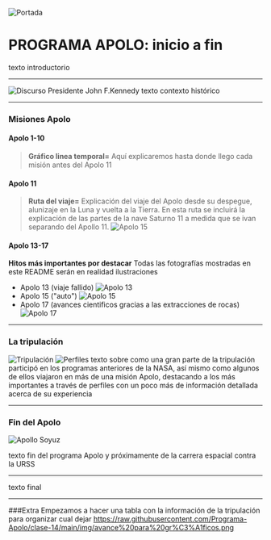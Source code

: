 ![Portada](https://github.com/Programa-Apolo/clase-14/blob/main/img/apolo11.jpg?raw=true)
# PROGRAMA APOLO: inicio a fin


texto introductorio

---


![Discurso Presidente John F.Kennedy](https://github.com/Programa-Apolo/clase-14/blob/main/img/Kennedy.jpg?raw=true)
texto contexto histórico


---


### Misiones Apolo
#### Apolo 1-10
>**Gráfico linea temporal=** Aquí explicaremos hasta donde llego cada misión antes del Apolo 11


#### Apolo 11
>**Ruta del viaje=** 
Explicación del viaje del Apolo desde su despegue, alunizaje en la Luna y vuelta a la Tierra. En esta ruta se incluirá la explicación de las partes de la nave Saturno 11 a medida que se ivan separando del Apollo 11.
![Apolo 15](https://raw.githubusercontent.com/Programa-Apolo/clase-14/main/img/Ruta.jpg)


#### Apolo 13-17
**Hitos más importantes por destacar**
Todas las fotografías mostradas en este README serán en realidad ilustraciones

- Apolo 13 (viaje fallido)
![Apolo 13](https://github.com/Programa-Apolo/clase-14/blob/main/img/Apolo%2013.jpeg?raw=true)
- Apolo 15 ("auto")
![Apolo 15](https://github.com/Programa-Apolo/clase-14/blob/main/img/idea%201.png?raw=true)
- Apolo 17 (avances cientificos gracias a las extracciones de rocas)
![Apolo 17](https://github.com/Programa-Apolo/clase-14/blob/main/img/Piedras.jpeg?raw=true)

---


### La tripulación
![Tripulación](https://raw.githubusercontent.com/Programa-Apolo/clase-14/99dce36fa2a3efff3b9642ffad4a75205d23e41c/svg/Tripulacion_cantidad.svg)
![Perfiles](https://github.com/Programa-Apolo/clase-14/blob/main/img/perfiles.jpg?raw=true)
texto sobre como una gran parte de la tripulación participó en los programas anteriores de la NASA, así mismo como algunos de ellos viajaron en más de una misión Apolo, destacando a los más importantes a través de perfiles con un poco más de información detallada acerca de su experiencia


---


### Fin del Apolo
![Apollo Soyuz](https://github.com/Programa-Apolo/clase-14/blob/main/img/soyuz.jpg?raw=true)

texto fin del programa Apolo y próximamente de la carrera espacial contra la URSS


---

texto final

---

###Extra
Empezamos a hacer una tabla con la  información de la tripulación para organizar cual dejar 
https://raw.githubusercontent.com/Programa-Apolo/clase-14/main/img/avance%20para%20gr%C3%A1ficos.png
